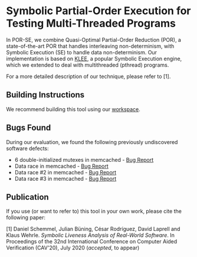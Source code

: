 # Symbolic Partial-Order Execution for Testing Multi-Threaded Programs

In POR-SE, we combine Quasi-Optimal Partial-Order Reduction (POR), a state-of-the-art POR that handles interleaving non-determinism, with Symbolic Execution (SE) to handle data non-determinism.
Our implementation is based on [KLEE](https://klee.github.io), a popular Symbolic Execution engine, which we extended to deal with multithreaded (pthread) programs.

For a more detailed description of our technique, please refer to [1].

## Building Instructions

We recommend building this tool using our [workspace](https://www.github.com/por-se/workspace/).

## Bugs Found

During our evaluation, we found the following previously undiscovered software defects:

  * 6 double-initialized mutexes in memcached - [Bug Report](https://github.com/memcached/memcached/pull/566)
  * Data race in memcached - [Bug Report](https://github.com/memcached/memcached/issues/567)
  * Data race #2 in memcached - [Bug Report](https://github.com/memcached/memcached/pull/573)
  * Data race #3 in memcached - [Bug Report](https://github.com/memcached/memcached/pull/575)

## Publication

If you use (or want to refer to) this tool in your own work, please cite the following paper:

[1] Daniel Schemmel, Julian Büning, César Rodríguez, David Laprell and Klaus Wehrle. *Symbolic Liveness Analysis of Real-World Software*. In Proceedings of the 32nd International Conference on Computer Aided Verification (CAV'20), July 2020 (*accepted*, to appear)
